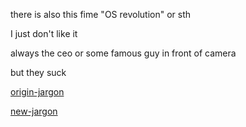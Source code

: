 there is also this fime "OS revolution" or sth

I just don't like it

always the ceo or some famous guy in front of camera

but they suck

[origin-jargon](https://www.dourish.com/goodies/jargon.html)

[new-jargon](https://www.landley.net/history/mirror/jargon.html#back%20door)

